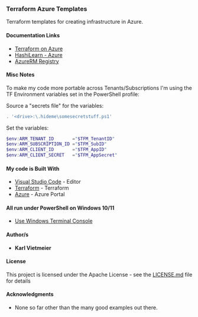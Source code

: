 ### Terraform Azure Templates

Terraform templates for creating infrastructure in Azure.

#### Documentation Links

- [Terraform on Azure](https://docs.microsoft.com/en-us/azure/developer/terraform/)
- [HashiLearn - Azure](https://learn.hashicorp.com/collections/terraform/azure-get-started)
- [AzureRM Registry](https://registry.terraform.io/providers/hashicorp/azurerm/latest/docs)

#### Misc Notes

To make my code more portable across Tenants/Subscriptions I'm using the TF Environment variables set in the PowerShell profile:  

Source a "secrets file" for the variables:

```powershell
. '<drive>:\.hideme\somesecretstuff.ps1'
```

Set the variables:

```powershell
$env:ARM_TENANT_ID       ="$TFM_TenantID"
$env:ARM_SUBSCRIPTION_ID ="$TFM_SubID"
$env:ARM_CLIENT_ID       ="$TFM_AppID"
$env:ARM_CLIENT_SECRET   ="$TFM_AppSecret"
```
  
#### My code is Built With

- [Visual Studio Code](https://code.visualstudio.com/) - Editor
- [Terraform](https://www.terraform.io/) - Terraform
- [Azure](portal.azure.com) - Azure Portal

#### All run under PowerShell on Windows 10/11

- [Use Windows Terminal Console](https://docs.microsoft.com/en-us/windows/terminal/)

#### Author/s

- **Karl Vietmeier**

#### License

This project is licensed under the Apache License - see the [LICENSE.md](../LICENSE.md) file for details

#### Acknowledgments

- None so far other than the many good examples out there.

